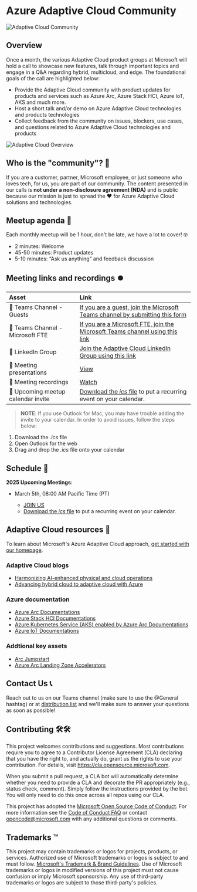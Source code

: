 # Azure Adaptive Cloud Community

![Adaptive Cloud Community](./img/AdaptiveCloudCommunityThumbnail.png)

## Overview

Once a month, the various Adaptive Cloud product groups at Microsoft will hold a call to showcase new features, talk through important topics and engage in a Q&A regarding hybrid, multicloud, and edge. The foundational goals of the call are highlighted below:

- Provide the Adaptive Cloud community with product updates for products and services such as Azure Arc, Azure Stack HCI, Azure IoT, AKS and much more.
- Host a short talk and/or demo on Azure Adaptive Cloud technologies and products technologies
- Collect feedback from the community on issues, blockers, use cases, and questions related to Azure Adaptive Cloud technologies and products

![Adaptive Cloud Overview](./img/adaptivecloud.png)

## Who is the "community"? 💬

If you are a customer, partner, Microsoft employee, or just someone who loves tech, for us, you are part of our community. The content presented in our calls is **not under a non-disclosure agreement (NDA)** and is public because our mission is just to spread the ❤️ for Azure Adaptive Cloud solutions and technologies.

## Meetup agenda 📃

Each monthly meetup will be 1 hour, don't be late, we have a lot to cover! 🤓

- 2 minutes: Welcome
- 45-50 minutes: Product updates
- 5-10 minutes: “Ask us anything” and feedback discussion

## Meeting links and recordings ⏺️

| Asset      | Link        |
|:-----------|:------------|
| 🍪 Teams Channel - Guests | [If you are a guest, join the Microsoft Teams channel by submitting this form](https://aka.ms/AdaptiveCloudCommunityTeamsForm) |
| 🍪 Teams Channel - Microsoft FTE | [If you are a Microsoft FTE, join the Microsoft Teams channel using this link](https://teams.microsoft.com/l/team/19%3a227a226ae75f4ffabc67f77a9d439d15%40thread.tacv2/conversations?groupId=f4ccf9df-0dc2-4282-a392-652117be03e7&tenantId=72f988bf-86f1-41af-91ab-2d7cd011db47) |
| 🍪 LinkedIn Group | [Join the Adaptive Cloud LinkedIn Group using this link](https://aka.ms/adaptivecloudlinkedin) |
| 📝 Meeting presentations | [View](https://github.com/microsoft/azure_arc_community/tree/main/Presentations) |
| 🎥 Meeting recordings | [Watch](https://aka.ms/ArcMeetup) |
| 📅 Upcoming meetup calendar invite | [Download the _ics_ file](https://1drv.ms/u/s!AjzsdFsNoJhygb3cbgT0IkpJu0SX1rw?e=1XkAfh) to put a recurring event on your calendar. |

> **NOTE**: If you use Outlook for Mac, you may have trouble adding the invite to your calendar. In order to avoid issues, follow the steps below:

1. Download the _.ics_ file
2. Open Outlook for the web
3. Drag and drop the _.ics_ file onto your calendar

## Schedule 📅

**2025 Upcoming Meetings**:

- March 5th, 08:00 AM Pacific Time (PT)

  - [JOIN US](https://aka.ms/JoinAdaptiveCloudCommunityCall)
  - [Download the _ics_ file](https://1drv.ms/u/s!AjzsdFsNoJhygb3cbgT0IkpJu0SX1rw?e=1XkAfh) to put a recurring event on your calendar.

## Adaptive Cloud resources 📄

To learn about Microsoft's Azure Adaptive Cloud approach, [get started with our homepage](https://azure.microsoft.com/solutions/hybrid-cloud-app/).

### Adaptive Cloud blogs

- [Harmonizing AI-enhanced physical and cloud operations](https://azure.microsoft.com/blog/harmonizing-ai-enhanced-physical-and-cloud-operations/)
- [Advancing hybrid cloud to adaptive cloud with Azure](https://azure.microsoft.com/blog/advancing-hybrid-cloud-to-adaptive-cloud-with-azure/)

### Azure documentation

- [Azure Arc Documentations](https://learn.microsoft.com/azure/azure-arc/)
- [Azure Stack HCI Documentations](https://learn.microsoft.com/azure-stack/hci/)
- [Azure Kubernetes Service (AKS) enabled by Azure Arc Documentations](https://learn.microsoft.com/azure/aks/hybrid/)
- [Azure IoT Documentations](https://learn.microsoft.com/azure/iot/)

### Addtional key assets

- [Arc Jumpstart](https://aka.ms/AzureArcJumpstart)
- [Azure Arc Landing Zone Accelerators](https://aka.ms/ArcLZAcceleratorReady)

## Contact Us 📞

Reach out to us on our Teams channel (make sure to use the @General hashtag) or at [distribution list](mailto:AdaptiveCloudCommPM@microsoft.com) and we'll make sure to answer your questions as soon as possible!

## Contributing 🛠️🛠

This project welcomes contributions and suggestions.  Most contributions require you to agree to a
Contributor License Agreement (CLA) declaring that you have the right to, and actually do, grant us
the rights to use your contribution. For details, visit https://cla.opensource.microsoft.com.

When you submit a pull request, a CLA bot will automatically determine whether you need to provide
a CLA and decorate the PR appropriately (e.g., status check, comment). Simply follow the instructions
provided by the bot. You will only need to do this once across all repos using our CLA.

This project has adopted the [Microsoft Open Source Code of Conduct](https://opensource.microsoft.com/codeofconduct/).
For more information see the [Code of Conduct FAQ](https://opensource.microsoft.com/codeofconduct/faq/) or
contact [opencode@microsoft.com](mailto:opencode@microsoft.com) with any additional questions or comments.

## Trademarks ™

This project may contain trademarks or logos for projects, products, or services. Authorized use of Microsoft
trademarks or logos is subject to and must follow.
[Microsoft's Trademark & Brand Guidelines](https://www.microsoft.com/legal/intellectualproperty/trademarks/usage/general).
Use of Microsoft trademarks or logos in modified versions of this project must not cause confusion or imply Microsoft sponsorship.
Any use of third-party trademarks or logos are subject to those third-party's policies.
